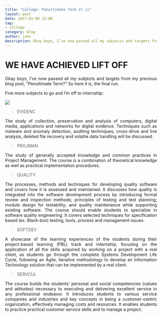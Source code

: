 ```yaml
---
title: "College: Penultimate Term it is"
layout: post
date: 2017-01-06 22:00
tag:
- college
category: blog
author: john
description: Okay boys, I’ve now passed all my subjects and targets from my previous blog post, "Penultimate Term?" So here it is, the final run. 
---
```


# WE HAVE ACHIEVED LIFT OFF

<p align="justify">Okay boys, I’ve now passed all my subjects and targets from my previous blog post, "Penultimate Term?" So here it is, the final run. </p>
<p align="justify">Five more subjects to go and I’m off to internship:</p>

<img src="https://i.imgur.com/Y9B7VVg.png" align="center">

> EVIDENC

<p align="justify">The study of collection, preservation and analysis of computers, digital media, applications and networks for digital evidence. Techniques such as malware and anomaly detection, auditing techniques, cross-drive and live analysis, deleted file recovery and volatile data handling will be discussed.</p>

> PROJMAN

<p align="justify">The study of generally accepted knowledge and common practices in Project Management. The course is a combination of theoretical knowledge as well as practical implementation procedures.</p>

> QUALITY

<p align="justify">The processes, methods and techniques for developing quality software and covers how it is assessed and maintained. It discusses how quality is integrated into the software development process by introducing formal review and inspection methods; principles of testing and test planning; module design for testability; and quality maintenance while supporting existing software. The course should enable students to specialize in software quality engineering. It covers selected techniques for specification based (ex. Black-box) testing, tools, process and management issues.</p>

> SOFTDEV

<p align="justify">A showcase of the learning experiences of the students during their project-based learning (PBL) track and internship, focusing on the application of all the skills acquired by working on a project with a real client, as students go through the complete Systems Development Life Cycle, following an Agile, iterative methodology to develop an Information Technology solution that can be implemented by a real client.</p>

> SERVCUL

<p align="justify">The course builds the students’ personal and social competencies (values and attitudes) necessary to executing and delivering excellent service in any professional endeavor. It introduces students to various service companies and industries and key concepts in being a customer-centric organization, effectively managing costs and resources. It enables students to practice practical customer service skills and to manage a project.</p>
